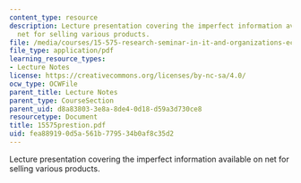 ```yaml
---
content_type: resource
description: Lecture presentation covering the imperfect information available on
  net for selling various products.
file: /media/courses/15-575-research-seminar-in-it-and-organizations-economic-perspectives-spring-2004/fea889190d5a561b779534b0af8c35d2_15575prestion.pdf
file_type: application/pdf
learning_resource_types:
- Lecture Notes
license: https://creativecommons.org/licenses/by-nc-sa/4.0/
ocw_type: OCWFile
parent_title: Lecture Notes
parent_type: CourseSection
parent_uid: d8a83803-3e8a-8de4-0d18-d59a3d730ce8
resourcetype: Document
title: 15575prestion.pdf
uid: fea88919-0d5a-561b-7795-34b0af8c35d2
---
```

Lecture presentation covering the imperfect information available on net for selling various products.